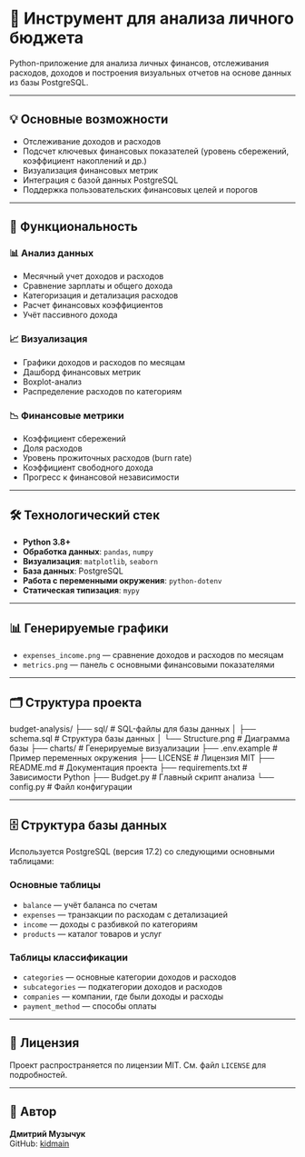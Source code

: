 # 🧮 Инструмент для анализа личного бюджета

Python-приложение для анализа личных финансов, отслеживания расходов, доходов и построения визуальных отчетов на основе данных из базы PostgreSQL.

---

## 💡 Основные возможности

- Отслеживание доходов и расходов
- Подсчет ключевых финансовых показателей (уровень сбережений, коэффициент накоплений и др.)  
- Визуализация финансовых метрик  
- Интеграция с базой данных PostgreSQL  
- Поддержка пользовательских финансовых целей и порогов  

---

## 🌟 Функциональность

### 📊 Анализ данных

- Месячный учет доходов и расходов  
- Сравнение зарплаты и общего дохода  
- Категоризация и детализация расходов  
- Расчет финансовых коэффициентов  
- Учёт пассивного дохода  

### 📈 Визуализация

- Графики доходов и расходов по месяцам  
- Дашборд финансовых метрик  
- Boxplot-анализ  
- Распределение расходов по категориям  

### 📉 Финансовые метрики

- Коэффициент сбережений  
- Доля расходов  
- Уровень прожиточных расходов (burn rate)  
- Коэффициент свободного дохода  
- Прогресс к финансовой независимости  

---

## 🛠️ Технологический стек

- **Python 3.8+**  
- **Обработка данных**: `pandas`, `numpy`  
- **Визуализация**: `matplotlib`, `seaborn`  
- **База данных**: PostgreSQL  
- **Работа с переменными окружения**: `python-dotenv`  
- **Статическая типизация**: `mypy`  

---

## 📊 Генерируемые графики

- `expenses_income.png` — сравнение доходов и расходов по месяцам  
- `metrics.png` — панель с основными финансовыми показателями  

---

## 🗂 Структура проекта
budget-analysis/
├── sql/ # SQL-файлы для базы данных
│ ├── schema.sql # Структура базы данных
│ └── Structure.png # Диаграмма базы
├── charts/ # Генерируемые визуализации
├── .env.example # Пример переменных окружения
├── LICENSE # Лицензия MIT
├── README.md # Документация проекта
├── requirements.txt # Зависимости Python
├── Budget.py # Главный скрипт анализа
└── config.py # Файл конфигурации

---

## 🗄️ Структура базы данных

Используется PostgreSQL (версия 17.2) со следующими основными таблицами:

### Основные таблицы

- `balance` — учёт баланса по счетам  
- `expenses` — транзакции по расходам с детализацией  
- `income` — доходы с разбивкой по категориям  
- `products` — каталог товаров и услуг

### Таблицы классификации

- `categories` — основные категории доходов и расходов  
- `subcategories` — подкатегории доходов и расходов  
- `companies` — компании, где были доходы и расходы  
- `payment_method` — способы оплаты  

---

## 📄 Лицензия

Проект распространяется по лицензии MIT. См. файл `LICENSE` для подробностей.

---

## 👤 Автор

**Дмитрий Музычук**  
GitHub: [kidmain](https://github.com/kidmain)
